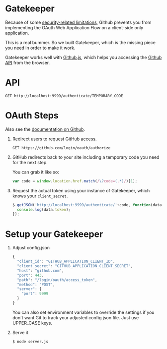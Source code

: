 Gatekeeper
==========

Because of some [security-related limitations](http://blog.vjeux.com/2012/javascript/github-oauth-login-browser-side.html), Github prevents you from implementing the OAuth Web Application Flow on a client-side only application.

This is a real bummer. So we built Gatekeeper, which is the missing piece you need in order to make it work.

Gatekeeper works well with [Github.js](http://github.com/michael/github), which helps you accessing the [Github API](http://developer.github.com/v3/) from the browser.

API
==========
    
```
GET http://localhost:9999/authenticate/TEMPORARY_CODE
```

OAuth Steps
==========

Also see the [documentation on Github](http://developer.github.com/v3/oauth/).

1. Redirect users to request GitHub access.
   
   ```
   GET https://github.com/login/oauth/authorize
   ```

2. GitHub redirects back to your site including a temporary code you need for the next step.

   You can grab it like so:
   
   ```js
   var code = window.location.href.match(/\?code=(.*)/)[1];
   ```
   
3. Request the actual token using your instance of Gatekeeper, which knows your `client_secret`.
   
   ```js
   $.getJSON('http://localhost:9999/authenticate/'+code, function(data) {
     console.log(data.token);
   });
   ```

Setup your Gatekeeper
==========

1. Adjust config.json

   ```js
   {
     "client_id": "GITHUB_APPLICATION_CLIENT_ID",
     "client_secret": "GITHUB_APPLICATION_CLIENT_SECRET",
     "host": "github.com",
     "port": 443,
     "path": "/login/oauth/access_token",
     "method": "POST",
     "server": {
       "port": 9999
     }
   }
   ```

   You can also set environment variables to override the settings if you don't want Git to track your adjusted config.json file. Just use UPPER_CASE keys.

2. Serve it

   ```
   $ node server.js
   ```


   ```